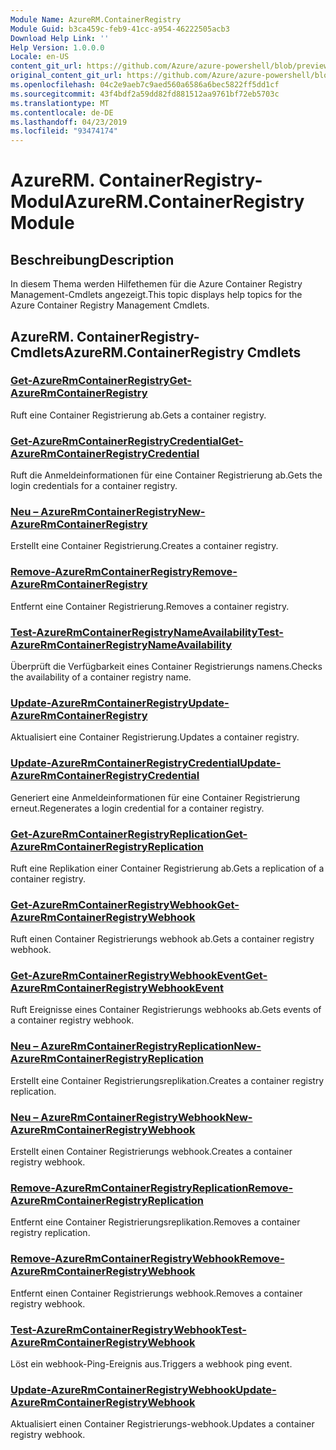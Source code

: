```yaml
---
Module Name: AzureRM.ContainerRegistry
Module Guid: b3ca459c-feb9-41cc-a954-46222505acb3
Download Help Link: ''
Help Version: 1.0.0.0
Locale: en-US
content_git_url: https://github.com/Azure/azure-powershell/blob/preview/src/ResourceManager/ContainerRegistry/Commands.ContainerRegistry/help/AzureRM.ContainerRegistry.md
original_content_git_url: https://github.com/Azure/azure-powershell/blob/preview/src/ResourceManager/ContainerRegistry/Commands.ContainerRegistry/help/AzureRM.ContainerRegistry.md
ms.openlocfilehash: 04c2e9aeb7c9aed560a6586a6bec5822ff5dd1cf
ms.sourcegitcommit: 43f4bdf2a59dd82fd881512aa9761bf72eb5703c
ms.translationtype: MT
ms.contentlocale: de-DE
ms.lasthandoff: 04/23/2019
ms.locfileid: "93474174"
---
```

# <span data-ttu-id="20284-101">AzureRM. ContainerRegistry-Modul</span><span class="sxs-lookup"><span data-stu-id="20284-101">AzureRM.ContainerRegistry Module</span></span>
## <span data-ttu-id="20284-102">Beschreibung</span><span class="sxs-lookup"><span data-stu-id="20284-102">Description</span></span>
<span data-ttu-id="20284-103">In diesem Thema werden Hilfethemen für die Azure Container Registry Management-Cmdlets angezeigt.</span><span class="sxs-lookup"><span data-stu-id="20284-103">This topic displays help topics for the Azure Container Registry Management Cmdlets.</span></span>

## <span data-ttu-id="20284-104">AzureRM. ContainerRegistry-Cmdlets</span><span class="sxs-lookup"><span data-stu-id="20284-104">AzureRM.ContainerRegistry Cmdlets</span></span>
### [<span data-ttu-id="20284-105">Get-AzureRmContainerRegistry</span><span class="sxs-lookup"><span data-stu-id="20284-105">Get-AzureRmContainerRegistry</span></span>](Get-AzureRmContainerRegistry.md)
<span data-ttu-id="20284-106">Ruft eine Container Registrierung ab.</span><span class="sxs-lookup"><span data-stu-id="20284-106">Gets a container registry.</span></span>

### [<span data-ttu-id="20284-107">Get-AzureRmContainerRegistryCredential</span><span class="sxs-lookup"><span data-stu-id="20284-107">Get-AzureRmContainerRegistryCredential</span></span>](Get-AzureRmContainerRegistryCredential.md)
<span data-ttu-id="20284-108">Ruft die Anmeldeinformationen für eine Container Registrierung ab.</span><span class="sxs-lookup"><span data-stu-id="20284-108">Gets the login credentials for a container registry.</span></span>

### [<span data-ttu-id="20284-109">Neu – AzureRmContainerRegistry</span><span class="sxs-lookup"><span data-stu-id="20284-109">New-AzureRmContainerRegistry</span></span>](New-AzureRmContainerRegistry.md)
<span data-ttu-id="20284-110">Erstellt eine Container Registrierung.</span><span class="sxs-lookup"><span data-stu-id="20284-110">Creates a container registry.</span></span>

### [<span data-ttu-id="20284-111">Remove-AzureRmContainerRegistry</span><span class="sxs-lookup"><span data-stu-id="20284-111">Remove-AzureRmContainerRegistry</span></span>](Remove-AzureRmContainerRegistry.md)
<span data-ttu-id="20284-112">Entfernt eine Container Registrierung.</span><span class="sxs-lookup"><span data-stu-id="20284-112">Removes a container registry.</span></span>

### [<span data-ttu-id="20284-113">Test-AzureRmContainerRegistryNameAvailability</span><span class="sxs-lookup"><span data-stu-id="20284-113">Test-AzureRmContainerRegistryNameAvailability</span></span>](Test-AzureRmContainerRegistryNameAvailability.md)
<span data-ttu-id="20284-114">Überprüft die Verfügbarkeit eines Container Registrierungs namens.</span><span class="sxs-lookup"><span data-stu-id="20284-114">Checks the availability of a container registry name.</span></span>

### [<span data-ttu-id="20284-115">Update-AzureRmContainerRegistry</span><span class="sxs-lookup"><span data-stu-id="20284-115">Update-AzureRmContainerRegistry</span></span>](Update-AzureRmContainerRegistry.md)
<span data-ttu-id="20284-116">Aktualisiert eine Container Registrierung.</span><span class="sxs-lookup"><span data-stu-id="20284-116">Updates a container registry.</span></span>

### [<span data-ttu-id="20284-117">Update-AzureRmContainerRegistryCredential</span><span class="sxs-lookup"><span data-stu-id="20284-117">Update-AzureRmContainerRegistryCredential</span></span>](Update-AzureRmContainerRegistryCredential.md)
<span data-ttu-id="20284-118">Generiert eine Anmeldeinformationen für eine Container Registrierung erneut.</span><span class="sxs-lookup"><span data-stu-id="20284-118">Regenerates a login credential for a container registry.</span></span>

### [<span data-ttu-id="20284-119">Get-AzureRmContainerRegistryReplication</span><span class="sxs-lookup"><span data-stu-id="20284-119">Get-AzureRmContainerRegistryReplication</span></span>](Get-AzureRmContainerRegistryReplication.md)
<span data-ttu-id="20284-120">Ruft eine Replikation einer Container Registrierung ab.</span><span class="sxs-lookup"><span data-stu-id="20284-120">Gets a replication of a container registry.</span></span>

### [<span data-ttu-id="20284-121">Get-AzureRmContainerRegistryWebhook</span><span class="sxs-lookup"><span data-stu-id="20284-121">Get-AzureRmContainerRegistryWebhook</span></span>](Get-AzureRmContainerRegistryWebhook.md)
<span data-ttu-id="20284-122">Ruft einen Container Registrierungs webhook ab.</span><span class="sxs-lookup"><span data-stu-id="20284-122">Gets a container registry webhook.</span></span>

### [<span data-ttu-id="20284-123">Get-AzureRmContainerRegistryWebhookEvent</span><span class="sxs-lookup"><span data-stu-id="20284-123">Get-AzureRmContainerRegistryWebhookEvent</span></span>](Get-AzureRmContainerRegistryWebhookEvent.md)
<span data-ttu-id="20284-124">Ruft Ereignisse eines Container Registrierungs webhooks ab.</span><span class="sxs-lookup"><span data-stu-id="20284-124">Gets events of a container registry webhook.</span></span>

### [<span data-ttu-id="20284-125">Neu – AzureRmContainerRegistryReplication</span><span class="sxs-lookup"><span data-stu-id="20284-125">New-AzureRmContainerRegistryReplication</span></span>](New-AzureRmContainerRegistryReplication.md)
<span data-ttu-id="20284-126">Erstellt eine Container Registrierungsreplikation.</span><span class="sxs-lookup"><span data-stu-id="20284-126">Creates a container registry replication.</span></span>

### [<span data-ttu-id="20284-127">Neu – AzureRmContainerRegistryWebhook</span><span class="sxs-lookup"><span data-stu-id="20284-127">New-AzureRmContainerRegistryWebhook</span></span>](New-AzureRmContainerRegistryWebhook.md)
<span data-ttu-id="20284-128">Erstellt einen Container Registrierungs webhook.</span><span class="sxs-lookup"><span data-stu-id="20284-128">Creates a container registry webhook.</span></span>

### [<span data-ttu-id="20284-129">Remove-AzureRmContainerRegistryReplication</span><span class="sxs-lookup"><span data-stu-id="20284-129">Remove-AzureRmContainerRegistryReplication</span></span>](Remove-AzureRmContainerRegistryReplication.md)
<span data-ttu-id="20284-130">Entfernt eine Container Registrierungsreplikation.</span><span class="sxs-lookup"><span data-stu-id="20284-130">Removes a container registry replication.</span></span>

### [<span data-ttu-id="20284-131">Remove-AzureRmContainerRegistryWebhook</span><span class="sxs-lookup"><span data-stu-id="20284-131">Remove-AzureRmContainerRegistryWebhook</span></span>](Remove-AzureRmContainerRegistryWebhook.md)
<span data-ttu-id="20284-132">Entfernt einen Container Registrierungs webhook.</span><span class="sxs-lookup"><span data-stu-id="20284-132">Removes a container registry webhook.</span></span>

### [<span data-ttu-id="20284-133">Test-AzureRmContainerRegistryWebhook</span><span class="sxs-lookup"><span data-stu-id="20284-133">Test-AzureRmContainerRegistryWebhook</span></span>](Test-AzureRmContainerRegistryWebhook.md)
<span data-ttu-id="20284-134">Löst ein webhook-Ping-Ereignis aus.</span><span class="sxs-lookup"><span data-stu-id="20284-134">Triggers a webhook ping event.</span></span>

### [<span data-ttu-id="20284-135">Update-AzureRmContainerRegistryWebhook</span><span class="sxs-lookup"><span data-stu-id="20284-135">Update-AzureRmContainerRegistryWebhook</span></span>](Update-AzureRmContainerRegistryWebhook.md)
<span data-ttu-id="20284-136">Aktualisiert einen Container Registrierungs-webhook.</span><span class="sxs-lookup"><span data-stu-id="20284-136">Updates a container registry webhook.</span></span>
